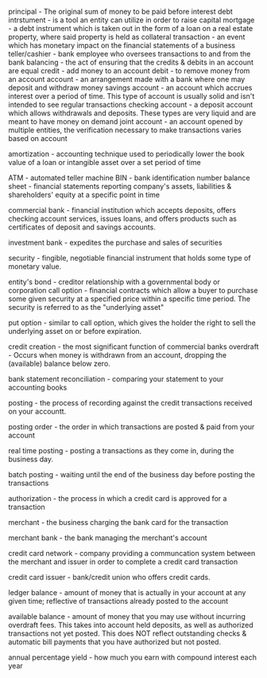 principal - The original sum of money to be paid before interest
debt intrstument - is a tool an entity can utilize in order to raise capital
mortgage - a debt instrument which is taken out in the form of a loan on a real estate property, where said property is held as collateral
transaction - an event which has monetary impact on the financial statements of a business
teller/cashier - bank employee who oversees transactions to and from the bank
balancing - the act of ensuring that the credits & debits in an account are equal 
credit - add money to an account
debit - to remove money from an account
account - an arrangement made with a bank where one may deposit and withdraw money
savings account - an account which accrues interest over a period of time. This type of account is usually solid and isn't intended to see regular transactions
checking account - a deposit account which allows withdrawals and deposits. These types are very liquid and are meant to have money on demand
joint account - an account opened by multiple entities, the verification necessary to make transactions varies based on account

amortization - accounting technique used to periodically lower the book value of a loan or intangible asset over a set period of time

ATM  - automated teller machine
BIN - bank identification number
balance sheet - financial statements reporting company's assets, liabilities & shareholders' equity at a specific point in time

commercial bank - financial institution which accepts deposits, offers checking account services, issues loans, and offers products such as certificates of deposit and savings accounts. 

investment bank - expedites the purchase and sales of securities

security - fingible, negotiable financial instrument that holds some type of monetary value. 

entity's bond - creditor relationship with a governmental body or corporation
call option - financial contracts which allow a buyer to purchase some given security at a specified price within a specific time period. The security is referred to as the "underlying asset"

put option - similar to call option, which gives the holder the right to sell the underlying asset on or before expiration. 

credit creation - the most significant function of commercial banks 
overdraft - Occurs when money is withdrawn from an account, dropping the (available) balance below zero. 

bank statement reconciliation - comparing your statement to your accounting books

posting - the process of recording against the credit transactions received on your accountt. 

posting order - the order in which transactions are posted & paid from your account

real time posting - posting a transactions as they come in, during the business day. 

batch posting - waiting until the end of the business day before posting the transactions


authorization - the process in which a credit card is approved for a transaction

merchant - the business charging the bank card for the transaction

merchant bank - the bank managing the merchant's account

credit card network - company providing a communcation system between the merchant and issuer in order to complete a credit card transaction

credit card issuer - bank/credit union who offers credit cards. 

ledger balance - amount of money that is actually in your account at any given time; reflective of transactions already posted to the account

available balance - amount of money that you may use without incurring overdraft fees. This takes into account held deposits, as well as authorized transactions not yet posted. This does NOT reflect outstanding checks & automatic bill payments that you have authorized but not posted. 

annual percentage yield - how much you earn with compound interest each year


